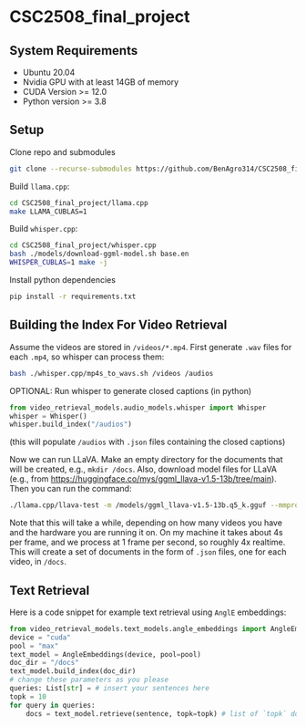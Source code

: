# CSC2508_final_project

## System Requirements

- Ubuntu 20.04
- Nvidia GPU with at least 14GB of memory
- CUDA Version >= 12.0
- Python version >= 3.8

## Setup

Clone repo and submodules
```bash
git clone --recurse-submodules https://github.com/BenAgro314/CSC2508_final_project.git
```

Build `llama.cpp`:
```bash
cd CSC2508_final_project/llama.cpp
make LLAMA_CUBLAS=1
```

Build `whisper.cpp`:
```bash
cd CSC2508_final_project/whisper.cpp
bash ./models/download-ggml-model.sh base.en
WHISPER_CUBLAS=1 make -j
```

Install python dependencies

```bash
pip install -r requirements.txt
```

## Building the Index For Video Retrieval

Assume the videos are stored in `/videos/*.mp4`.
First generate `.wav` files for each `.mp4`, so whisper can process them:
```bash
bash ./whisper.cpp/mp4s_to_wavs.sh /videos /audios
```

OPTIONAL: Run whisper to generate closed captions (in python)
```python
from video_retrieval_models.audio_models.whisper import Whisper
whisper = Whisper()
whisper.build_index("/audios")
```
(this will populate `/audios` with `.json` files containing the closed captions)


Now we can run LLaVA.
Make an empty directory for the documents that will be created, e.g., `mkdir /docs`.
Also, download model files for LLaVA (e.g., from https://huggingface.co/mys/ggml_llava-v1.5-13b/tree/main).
Then you can run the command:
```bash
./llama.cpp/llava-test -m /models/ggml_llava-v1.5-13b.q5_k.gguf --mmproj /models/llava/mmproj-model-f16.gguf --video-dir /videos --doc-dir /docs --audio-captions-dir /audio -ngl 64 --temp 0.1
```
Note that this will take a while, depending on how many videos you have and the hardware you are running it on. On my machine it takes about 4s per frame, and we process at 1 frame per second,
so roughly 4x realtime.
This will create a set of documents in the form of `.json` files, one for each video, in `/docs`.

## Text Retrieval

Here is a code snippet for example text retrieval using `AnglE` embeddings:
```python
from video_retrieval_models.text_models.angle_embeddings import AngleEmbeddings
device = "cuda"
pool = "max"
text_model = AngleEmbeddings(device, pool=pool)
doc_dir = "/docs"
text_model.build_index(doc_dir)
# change these parameters as you please
queries: List[str] = # insert your sentences here
topk = 10
for query in queries:
    docs = text_model.retrieve(sentence, topk=topk) # list of `topk` document names
```